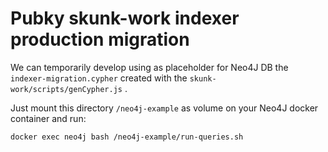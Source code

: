 # Pubky skunk-work indexer production migration

We can temporarily develop using as placeholder for Neo4J DB the `indexer-migration.cypher` created with the `skunk-work/scripts/genCypher.js` .

Just mount this directory `/neo4j-example` as volume on your Neo4J docker container and run:

```
docker exec neo4j bash /neo4j-example/run-queries.sh
```

